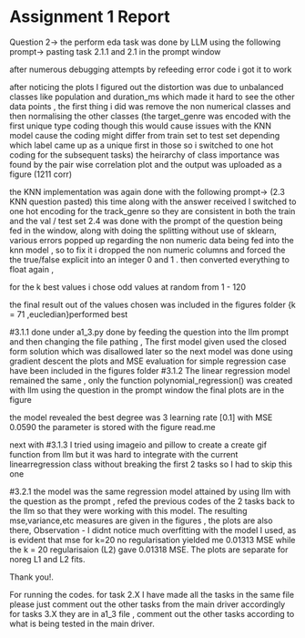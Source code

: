 # Assignment 1 Report

Question 2->
the perform eda task was done by LLM using the following prompt->
pasting task 2.1.1 and 2.1 in the prompt window

after numerous debugging attempts by refeeding error code i got it to work

after noticing the plots I figured out the distortion was due to unbalanced classes like population and duration_ms which made it 
hard to see the other data points , the first thing i did was remove the non numerical classes and then normalising the other classes
(the target_genre was encoded with the first unique type coding though this would cause issues with the KNN model cause the coding might differ from train set to test set depending which label came up as a unique first in those so i switched to one hot coding for the subsequent tasks)
the heirarchy of class importance was found by the pair wise correlation plot and the output was uploaded as a figure (1211 corr)

the KNN implementation was again done with the following prompt->
(2.3 KNN question pasted) this time along with the answer received I switched to one hot encoding for the track_genre so they are consistent in both the train and the val / test set 
2.4 was done with the prompt of the question being fed in the window, along with doing the splitting without use of sklearn, 
various errors popped up regarding the non numeric data being fed into the knn model , so to fix it i dropped the non numeric columns and forced the the true/false explicit into an integer 0 and 1 . then converted everything to float again , 

for the k best values i chose odd values at random from 1 - 120

the final result out of the values chosen was included in the figures folder {k = 71 ,eucledian}performed best



#3.1.1
done under a1_3.py
done by feeding the question into the llm prompt and then changing the file pathing ,
The first model given used the closed form solution which was disallowed later so the next model was done using gradient descent
the plots and MSE evaluation for simple regression case have been included in the figures folder
#3.1.2
The linear regression model remained the same , only the function polynomial_regression() was created with llm using the question in the prompt window
the final plots are in the figure

the model revealed the best degree was 3 learning rate [0.1] with MSE 0.0590 the parameter is stored with the figure read.me

next with #3.1.3 I tried using imageio and pillow to create a create gif function from llm but it was hard to integrate with the current linearregression class without breaking the first 2 tasks so I had to skip this one

#3.2.1
the model was the same regression model attained by using llm with the question as the prompt , refed the previous codes of the 2 tasks back to the llm so that they were working with this model.
The resulting mse,variance,etc measures are given in the figures , the plots are also there,
Observation - I didnt notice much overfitting with the model I used, as is evident that mse for k=20 no regularisation yielded me 0.01313 MSE
while the k = 20 regularisaion (L2) gave 0.01318 MSE.
The plots are separate for noreg L1 and L2 fits.

Thank you!.

For running the codes.
for task 2.X I have made all the tasks in the same file please just comment out the other tasks from the main driver accordingly
for tasks 3.X they are in a1_3 file , comment out the other tasks according to what is being tested in the main driver.
